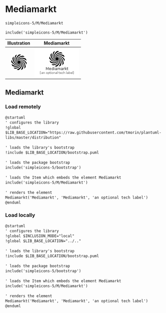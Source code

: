 # Mediamarkt


```text
simpleicons-5/M/Mediamarkt
```

```text
include('simpleicons-5/M/Mediamarkt')
```



| Illustration | Mediamarkt |
| :---: | :---: |
| ![illustration for Illustration](../../simpleicons-5/M/Mediamarkt.png) | ![illustration for Mediamarkt](../../simpleicons-5/M/Mediamarkt.Local.png) |




## Mediamarkt

### Load remotely
```plantuml
@startuml
' configures the library
!global $LIB_BASE_LOCATION="https://raw.githubusercontent.com/tmorin/plantuml-libs/master/distribution"

' loads the library's bootstrap
!include $LIB_BASE_LOCATION/bootstrap.puml

' loads the package bootstrap
include('simpleicons-5/bootstrap')

' loads the Item which embeds the element Mediamarkt
include('simpleicons-5/M/Mediamarkt')

' renders the element
Mediamarkt('Mediamarkt', 'Mediamarkt', 'an optional tech label')
@enduml
```

### Load locally
```plantuml
@startuml
' configures the library
!global $INCLUSION_MODE="local"
!global $LIB_BASE_LOCATION="../.."

' loads the library's bootstrap
!include $LIB_BASE_LOCATION/bootstrap.puml

' loads the package bootstrap
include('simpleicons-5/bootstrap')

' loads the Item which embeds the element Mediamarkt
include('simpleicons-5/M/Mediamarkt')

' renders the element
Mediamarkt('Mediamarkt', 'Mediamarkt', 'an optional tech label')
@enduml
```

